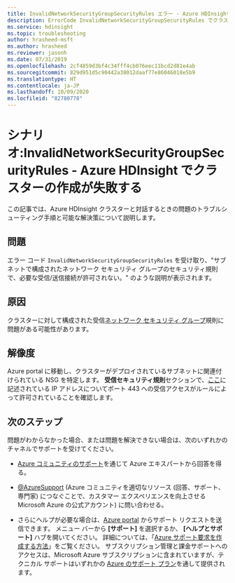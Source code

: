```yaml
---
title: InvalidNetworkSecurityGroupSecurityRules エラー - Azure HDInsight
description: ErrorCode InvalidNetworkSecurityGroupSecurityRules でクラスターの作成が失敗する
ms.service: hdinsight
ms.topic: troubleshooting
author: hrasheed-msft
ms.author: hrasheed
ms.reviewer: jasonh
ms.date: 07/31/2019
ms.openlocfilehash: 2cf4859d3bf4c34fff4cb076eec11bcd2d81e4ab
ms.sourcegitcommit: 829d951d5c90442a38012daaf77e86046018e5b9
ms.translationtype: HT
ms.contentlocale: ja-JP
ms.lasthandoff: 10/09/2020
ms.locfileid: "82780778"
---
```

# <a name="scenario-invalidnetworksecuritygroupsecurityrules---cluster-creation-fails-in-azure-hdinsight"></a>シナリオ:InvalidNetworkSecurityGroupSecurityRules - Azure HDInsight でクラスターの作成が失敗する

この記事では、Azure HDInsight クラスターと対話するときの問題のトラブルシューティング手順と可能な解決策について説明します。

## <a name="issue"></a>問題

エラー コード `InvalidNetworkSecurityGroupSecurityRules` を受け取り、"サブネットで構成されたネットワーク セキュリティ グループのセキュリティ規則で、必要な受信/送信接続が許可されない。" のような説明が表示されます。

## <a name="cause"></a>原因

クラスターに対して構成された受信[ネットワーク セキュリティ グループ](../../virtual-network/virtual-network-vnet-plan-design-arm.md)規則に問題がある可能性があります。

## <a name="resolution"></a>解像度

Azure portal に移動し、クラスターがデプロイされているサブネットに関連付けられている NSG を特定します。 **受信セキュリティ規則**セクションで、[ここ](../control-network-traffic.md)に記述されている IP アドレスについてポート 443 への受信アクセスがルールによって許可されていることを確認します。

## <a name="next-steps"></a>次のステップ

問題がわからなかった場合、または問題を解決できない場合は、次のいずれかのチャネルでサポートを受けてください。

* [Azure コミュニティのサポート](https://azure.microsoft.com/support/community/)を通じて Azure エキスパートから回答を得る。

* [@AzureSupport](https://twitter.com/azuresupport) (Azure コミュニティを適切なリソース (回答、サポート、専門家) につなぐことで、カスタマー エクスペリエンスを向上させる Microsoft Azure の公式アカウント) に問い合わせる。

* さらにヘルプが必要な場合は、[Azure portal](https://portal.azure.com/?#blade/Microsoft_Azure_Support/HelpAndSupportBlade/) からサポート リクエストを送信できます。 メニュー バーから **[サポート]** を選択するか、 **[ヘルプとサポート]** ハブを開いてください。 詳細については、「[Azure サポート要求を作成する方法](https://docs.microsoft.com/azure/azure-portal/supportability/how-to-create-azure-support-request)」をご覧ください。 サブスクリプション管理と課金サポートへのアクセスは、Microsoft Azure サブスクリプションに含まれていますが、テクニカル サポートはいずれかの [Azure のサポート プラン](https://azure.microsoft.com/support/plans/)を通して提供されます。
